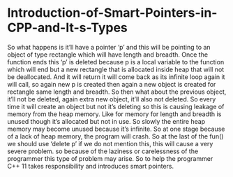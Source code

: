 # Introduction-of-Smart-Pointers-in-CPP-and-It-s-Types


So what happens is it’ll have a pointer ‘p’ and this will be pointing to an object of type rectangle which will have length and breadth. Once the function ends this ‘p’ is deleted because p is a local variable to the function which will end but a new rectangle that is allocated inside heap that will not be deallocated. And it will return it will come back as its infinite loop again it will call, so again new p is created then again a new object is created for rectangle same length and breadth. So then what about the previous object, it’ll not be deleted, again extra new object, it’ll also not deleted. So every time it will create an object but not it’s deleting so this is causing leakage of memory from the heap memory. Like for memory for length and breadth is unused though it’s allocated but not in use. So slowly the entire heap memory may become unused because it’s infinite. So at one stage because of a lack of heap memory, the program will crash. So at the last of the fun() we should use ‘delete p’ if we do not mention this, this will cause a very severe problem. so because of the laziness or carelessness of the programmer this type of problem may arise. So to help the programmer C++ 11 takes responsibility and introduces smart pointers.
